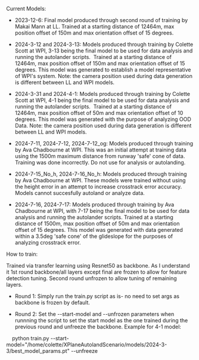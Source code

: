 Current Models:

- 2023-12-6: Final model produced through second round of training by Makai Mann at LL. Trained at a starting distance of 12464m, max position offset of 150m and max orientation offset of 15 degrees.

- 2024-3-12 and 2024-3-13: Models produced through training by Colette Scott at WPI, 3-13 being the final model to be used for data analysis and running the autolander scripts.  Trained at a starting distance of 12464m, max position offset of 150m and max orientation offset of 15 degrees. This model was generated to establish a model representative of WPI's system. Note: the camera position used during data generation is different between LL and WPI models.

- 2024-3-31 and 2024-4-1: Models produced through training by Colette Scott at WPI, 4-1 being the final model to be used for data analysis and running the autolander scripts.  Trained at a starting distance of 12464m, max position offset of 50m and max orientation offset of 10 degrees. This model was generated with the purpose of analyzing OOD Data. Note: the camera position used during data generation is different between LL and WPI models.

- 2024-7-11, 2024-7-12, 2024-7-12_og: Models produced through training by Ava Chadbourne at WPI. This was an initial attempt at training data using the 1500m maximum distance from runway 'safe' cone of data. Training was done incorrectly. Do not use for analysis or autolanding. 

- 2024-7-15_No_h, 2024-7-16_No_h: Models produced through training by Ava Chadbourne at WPI. These models were trained without using the height error in an attempt to increase crosstrack error accuracy. Models cannot succesfully autoland or analyze data. 

- 2024-7-16, 2024-7-17: Models produced through training by Ava Chadbourne at WPI, with 7-17 being the final model to be used for data analysis and running the autolander scripts. Trained at a starting distance of 1500m, max position offset of 50m and max orientation offset of 15 degrees. This model was generated with data generated within a 3.5deg 'safe cone' of the glideslope for the purposes of analyzing crosstrack error.

How to train:

Trained via transfer learning using Resnet50 as backbone. As I understand it 1st round backbone/all layers except final are frozen to allow for feature detection tuning. Second round unfrozen to allow tuning of remaining layers.

- Round 1: Simply run the train.py script as is- no need to set args as backbone is frozen by default.

- Round 2: Set the --start-model and --unfrozen parameters when runnning the script to set the start model as the one trained during the previous round and unfreeze the backbone. Example for 4-1 model:

    python train.py --start-model="/home/colette/XPlaneAutolandScenario/models/2024-3-3/best_model_params.pt" --unfreeze

